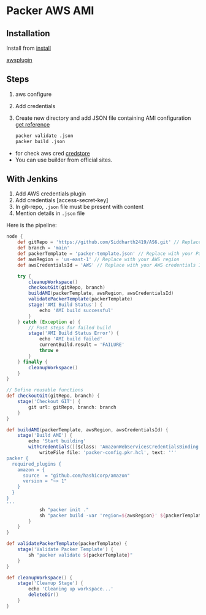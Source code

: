 # Packer AWS AMI

## Installation
Install from [install](https://developer.hashicorp.com/packer/install)




[awsplugin](https://developer.hashicorp.com/packer/integrations/hashicorp/amazon)

## Steps
1. aws configure
2. Add credentials
3. Create new directory and add JSON file containing AMI configuration [get reference](https://github.com/Siddharth2419/AS6/blob/main/packer-template.json)

    ```sh
    packer validate .json
    packer build .json
    ```
* for check aws cred  [credstore](https://www.howtoforge.com/how-to-store-aws-user-access-key-and-secret-key-in-jenkins/#:~:text=Store%20AWS%20Access%20and%20Secret%20keys%20in%20Jenkins%20Credentials,-We%20are%20now&text=Go%20back%20to%20the%20main,%2D%2D%3E%20%22Add%20credentials%22.)
* You can use builder from official sites.

## With Jenkins
1. Add AWS credentials plugin
2. Add credentials [access-secret-key]
3. In git-repo, `.json` file must be present with content
4. Mention details in `.json` file

Here is the pipeline:

```groovy
node {
    def gitRepo = 'https://github.com/Siddharth2419/AS6.git' // Replace with your repo URL
    def branch = 'main'
    def packerTemplate = 'packer-template.json' // Replace with your Packer template file
    def awsRegion = 'us-east-1' // Replace with your AWS region
    def awsCredentialsId = 'AWS' // Replace with your AWS credentials ID in Jenkins

    try {
        cleanupWorkspace()
        checkoutGit(gitRepo, branch)
        buildAMI(packerTemplate, awsRegion, awsCredentialsId)
        validatePackerTemplate(packerTemplate)
        stage('AMI Build Status') {
            echo 'AMI build successful'
        }
    } catch (Exception e) {
        // Post steps for failed build
        stage('AMI Build Status Error') {
            echo 'AMI build failed'
            currentBuild.result = 'FAILURE'
            throw e
        }
    } finally {
        cleanupWorkspace()
    }
}

// Define reusable functions
def checkoutGit(gitRepo, branch) {
    stage('Checkout GIT') {
        git url: gitRepo, branch: branch
    }
}

def buildAMI(packerTemplate, awsRegion, awsCredentialsId) {
    stage('Build AMI') {
        echo 'Start building'
        withCredentials([[$class: 'AmazonWebServicesCredentialsBinding', credentialsId: awsCredentialsId]]) {
            writeFile file: 'packer-config.pkr.hcl', text: '''
packer {
  required_plugins {
    amazon = {
      source  = "github.com/hashicorp/amazon"
      version = "~> 1"
    }
  }
}
'''
            sh "packer init ."
            sh "packer build -var 'region=${awsRegion}' ${packerTemplate}"
        }
    }
}

def validatePackerTemplate(packerTemplate) {
    stage('Validate Packer Template') {
        sh "packer validate ${packerTemplate}"
    }
}

def cleanupWorkspace() {
    stage('Cleanup Stage') {
        echo 'Cleaning up workspace...'
        deleteDir()
    }
}
